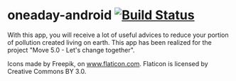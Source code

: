 # oneaday-android [![Build Status](https://travis-ci.org/franchetti/oneaday-android.svg?branch=testing)](https://travis-ci.org/franchetti/oneaday-android)

With this app, you will receive a lot of useful advices to reduce your portion of pollution created living on earth.
This app has been realized for the project "Move 5.0 - Let's change together".

Icons made by Freepik, on www.flaticon.com. Flaticon is licensed by Creative Commons BY 3.0.
